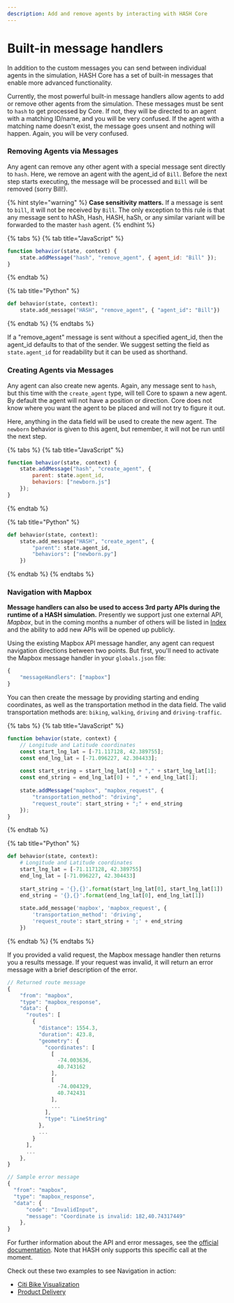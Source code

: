 ```yaml
---
description: Add and remove agents by interacting with HASH Core
---
```


# Built-in message handlers

In addition to the custom messages you can send between individual agents in the simulation, HASH Core has a set of built-in messages that enable more advanced functionality.

Currently, the most powerful built-in message handlers allow agents to add or remove other agents from the simulation. These messages must be sent to `hash` to get processed by Core. If not, they will be directed to an agent with a matching ID/name, and you will be very confused. If the agent with a matching name doesn't exist, the message goes unsent and nothing will happen. Again, you will be very confused.

### Removing Agents via Messages

Any agent can remove any other agent with a special message sent directly to `hash`. Here, we remove an agent with the agent\_id of `Bill`. Before the next step starts executing, the message will be processed and `Bill` will be removed \(sorry Bill!\). 

{% hint style="warning" %}
**Case sensitivity** **matters.** If a message is sent to `bill`, it will not be received by `Bill`. The only exception to this rule is that any message sent to hASh, Hash, HASH, haSh, or any similar variant will be forwarded to the master `hash` agent.
{% endhint %}

{% tabs %}
{% tab title="JavaScript" %}
```javascript
function behavior(state, context) {
    state.addMessage("hash", "remove_agent", { agent_id: "Bill" });
}
```
{% endtab %}

{% tab title="Python" %}
```python
def behavior(state, context):
    state.add_message("HASH", "remove_agent", { "agent_id": "Bill"})
```
{% endtab %}
{% endtabs %}

If a "remove\_agent" message is sent without a specified agent\_id, then the agent\_id defaults to that of the sender. We suggest setting the field as  `state.agent_id`  for readability but it can be used as shorthand.

### Creating Agents via Messages

Any agent can also create new agents. Again, any message sent to `hash`, but this time with the `create_agent` type, will tell Core to spawn a new agent. By default the agent will not have a position or direction. Core does not know where you want the agent to be placed and will not try to figure it out. 

Here, anything in the data field will be used to create the new agent. The `newborn` behavior is given to this agent, but remember, it will not be run until the next step.

{% tabs %}
{% tab title="JavaScript" %}
```javascript
function behavior(state, context) {
    state.addMessage("hash", "create_agent", {
        parent: state.agent_id, 
        behaviors: ["newborn.js"]
    });
}
```
{% endtab %}

{% tab title="Python" %}
```python
def behavior(state, context):
    state.add_message("HASH", "create_agent", {
        "parent": state.agent_id, 
        "behaviors": ["newborn.py"]
    })
```
{% endtab %}
{% endtabs %}

### Navigation with Mapbox

**Message handlers can also be used to access 3rd party APIs during the runtime of a HASH simulation.** Presently we support just one external API, _Mapbox_, but in the coming months a number of others will be listed in [Index](https://hash.ai/index) and the ability to add new APIs will be opened up publicly.

Using the existing Mapbox API message handler, any agent can request navigation directions between two points. But first, you'll need to activate the Mapbox message handler in your `globals.json` file:

```javascript
{
    "messageHandlers": ["mapbox"]
}
```

You can then create the message by providing starting and ending coordinates, as well as the transportation method in the data field. The valid transportation methods are: `biking`, `walking`, `driving` and `driving-traffic`.

{% tabs %}
{% tab title="JavaScript" %}
```javascript
function behavior(state, context) {
    // Longitude and Latitude coordinates
    const start_lng_lat = [-71.117128, 42.389755];
    const end_lng_lat = [-71.096227, 42.304433];
    
    const start_string = start_lng_lat[0] + "," + start_lng_lat[1];
    const end_string = end_lng_lat[0] + "," + end_lng_lat[1];
        
    state.addMessage("mapbox", "mapbox_request", {
        "transportation_method": "driving",
        "request_route": start_string + ";" + end_string
    });
}
```
{% endtab %}

{% tab title="Python" %}
```python
def behavior(state, context):
    # Longitude and Latitude coordinates
    start_lng_lat = [-71.117128, 42.389755]
    end_lng_lat = [-71.096227, 42.304433]
    
    start_string = '{},{}'.format(start_lng_lat[0], start_lng_lat[1])
    end_string = '{},{}'.format(end_lng_lat[0], end_lng_lat[1])
        
    state.add_message('mapbox', 'mapbox_request', {
        'transportation_method': 'driving',
        'request_route': start_string + ';' + end_string
    })
```
{% endtab %}
{% endtabs %}

If you provided a valid request, the Mapbox message handler then returns you a results message. If your request was invalid, it will return an error message with a brief description of the error.

```javascript
// Returned route message
{
    "from": "mapbox",
    "type": "mapbox_response",
    "data": {
      "routes": [
        {
          "distance": 1554.3,
          "duration": 423.8,
          "geometry": {
            "coordinates": [
              [
                -74.003636,
                40.743162
              ],
              [
                -74.004329,
                40.742431
              ],
              ...
            ],
            "type": "LineString"
          },
          ...
        }
      ],
      ...
    },
}

// Sample error message
{
  "from": "mapbox",
  "type": "mapbox_response",
  "data": {
      "code": "InvalidInput",
      "message": "Coordinate is invalid: 182,40.74317449"
    },
}
```

For further information about the API and error messages, see the [official documentation](https://docs.mapbox.com/api/navigation/#directions). Note that HASH only supports this specific call at the moment.

Check out these two examples to see Navigation in action:

* [Citi Bike Visualization](https://hash.ai/index/5f1ee25c423871228390414c/gis)
* [Product Delivery](https://hash.ai/index/5f15c22e4698014c8a0227ff/product-delivery)

